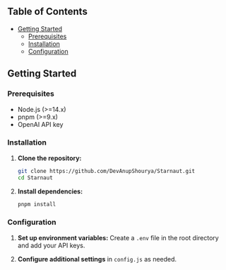 ## Table of Contents

- [Getting Started](#getting-started)
  - [Prerequisites](#prerequisites)
  - [Installation](#installation)
  - [Configuration](#configuration)


## Getting Started

### Prerequisites

- Node.js (>=14.x)
- pnpm (>=9.x)
- OpenAI API key

### Installation

1. **Clone the repository:**
   ```bash
   git clone https://github.com/DevAnupShourya/Starnaut.git
   cd Starnaut
   ```

2. **Install dependencies:**
   ```bash
   pnpm install
   ```

### Configuration

1. **Set up environment variables:**
   Create a `.env` file in the root directory and add your API keys.

2. **Configure additional settings** in `config.js` as needed.